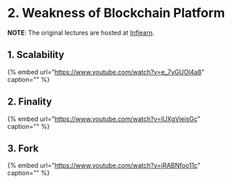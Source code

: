 # 2. Weakness of Blockchain Platform <a id="2-weakness-of-blockchain-platform"></a>

**NOTE**: The original lectures are hosted at [Inflearn](https://www.inflearn.com/course/%ED%81%B4%EB%A0%88%EC%9D%B4%ED%8A%BC).

## 1. Scalability <a id="1-scalability"></a>

{% embed url="https://www.youtube.com/watch?v=e_7yGUOl4a8" caption="" %}

## 2. Finality <a id="2-finality"></a>

{% embed url="https://www.youtube.com/watch?v=lUXgVjeisGc" caption="" %}

## 3. Fork <a id="3-fork"></a>

{% embed url="https://www.youtube.com/watch?v=jRABNfoo11c" caption="" %}

